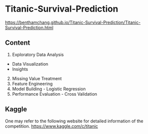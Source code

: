# Titanic-Survival-Prediction

https://benthamchang.github.io/Titanic-Survival-Prediction/Titanic-Survival-Prediction.html

## Content

1. Exploratory Data Analysis
  - Data Visualization
  - Insights
2. Missing Value Treatment
3. Feature Engineering
4. Model Building - Logistic Regression
5. Performance Evaluation - Cross Validation

## Kaggle

One may refer to the following website for detailed information of the competition.
https://www.kaggle.com/c/titanic
